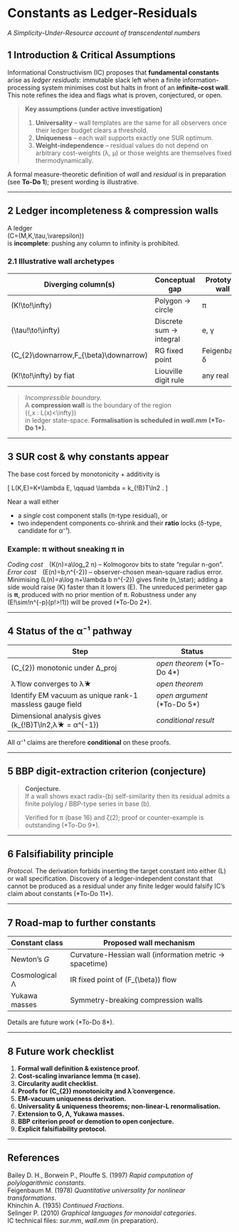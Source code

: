# Constants as Ledger-Residuals  
*A Simplicity-Under-Resource account of transcendental numbers*  
 
## 1  Introduction & Critical Assumptions  

Informational Constructivism (IC) proposes that **fundamental constants** arise
as *ledger residuals*: immutable slack left when a finite
information-processing system minimises cost but halts in front of an
**infinite-cost wall**.  This note refines the idea and flags what is proven,
conjectured, or open.

> **Key assumptions (under active investigation)**  
> 1. **Universality** – wall templates are the same for all observers once
>    their ledger budget clears a threshold.  
> 2. **Uniqueness** – each wall supports exactly one SUR optimum.  
> 3. **Weight-independence** – residual values do not depend on arbitrary
>    cost-weights (λ, μ) or those weights are themselves fixed
>    thermodynamically.  

A formal measure-theoretic definition of *wall* and *residual* is in
preparation (see **To-Do 1**); present wording is illustrative.

---

## 2  Ledger incompleteness & compression walls  

A ledger  
\(C=(M,K,\tau,\varepsilon)\)  
is **incomplete**: pushing any column to infinity is prohibited.

### 2.1  Illustrative wall archetypes  

| Diverging column(s) | Conceptual gap | Prototype wall |
|---------------------|----------------|----------------|
| \(K\!\to\!\infty\) | Polygon → circle | π |
| \(\tau\!\to\!\infty\) | Discrete sum → integral | e, γ |
| \(C_{2}\downarrow,F_{\beta}\downarrow\) | RG fixed point | Feigenbaum δ |
| \(K\!\to\!\infty\) by fiat | Liouville digit rule | any real |

> *Incompressible boundary.*  
> A **compression wall** is the boundary of the region  
> \(\{\,x : L(x)<\infty\}\)  
> in ledger state-space.  **Formalisation is scheduled in *wall.mm* (\*To-Do 1\*).**

---

## 3  SUR cost & why constants appear  

The base cost forced by monotonicity + additivity is  

\[
L(K,E)=K+\lambda E,
\qquad
\lambda = k_{\!B}T\ln2 .
\]

Near a wall either

* a *single* cost component stalls (π-type residual), or  
* two independent components co-shrink and their **ratio** locks
  (δ-type, candidate for α⁻¹).

### Example: π without sneaking π in  

*Coding cost* \(K(n)=a\log_2 n\) – Kolmogorov bits to state
“regular n-gon”.  
*Error cost* \(E(n)=b\,n^{-2}\) – observer-chosen mean-square radius error.  
Minimising \(L(n)=a\log n+\lambda b n^{-2}\) gives
finite \(n_\star\); adding a side would raise \(K\) faster than it lowers
\(E\).  The unreduced perimeter gap is **π**, produced with no prior mention
of π.  Robustness under any \(E\!\sim\!n^{-p}(p\!>\!1)\) will be proved
(\*To-Do 2\*).

---

## 4  Status of the α⁻¹ pathway  

| Step | Status |
|------|--------|
| \(C_{2}\) monotonic under Δ_proj | *open theorem* (\*To-Do 4\*) |
| λ̃ flow converges to λ̃★ | *open theorem* |
| Identify EM vacuum as unique rank-1 massless gauge field | *open argument* (\*To-Do 5\*) |
| Dimensional analysis gives \(k_{\!B}T\ln2\,λ̃★ = α^{-1}\) | *conditional result* |

All α⁻¹ claims are therefore **conditional** on these proofs.

---

## 5  BBP digit-extraction criterion (conjecture)  

> **Conjecture.**  
> If a wall shows exact radix-\(b\) self-similarity then its residual admits a
> finite polylog / BBP-type series in base \(b\).
>
> Verified for π (base 16) and ζ(2); proof or counter-example is
> outstanding (\*To-Do 9\*).

---

## 6  Falsifiability principle  

*Protocol.*  The derivation forbids inserting the target constant into either
\(L\) or wall specification.  Discovery of a ledger-independent constant that
cannot be produced as a residual under any finite ledger would falsify IC’s
claim about constants (\*To-Do 11\*).

---

## 7  Road-map to further constants  

| Constant class | Proposed wall mechanism |
|----------------|-------------------------|
| Newton’s *G* | Curvature-Hessian wall (information metric → spacetime) |
| Cosmological Λ | IR fixed point of \(F_{\beta}\) flow |
| Yukawa masses | Symmetry-breaking compression walls |

Details are future work (\*To-Do 8\*).

---

## 8  Future work checklist  

1. **Formal wall definition & existence proof.**  
2. **Cost-scaling invariance lemma (π case).**  
3. **Circularity audit checklist.**  
4. **Proofs for \(C_{2}\) monotonicity and λ̃ convergence.**  
5. **EM-vacuum uniqueness derivation.**  
6. **Universality & uniqueness theorems; non-linear-L renormalisation.**  
7. **Extension to G, Λ, Yukawa masses.**  
8. **BBP criterion proof or demotion to open conjecture.**  
9. **Explicit falsifiability protocol.**

---

## References  

Bailey D. H., Borwein P., Plouffe S. (1997) *Rapid computation of
polylogarithmic constants*.  
Feigenbaum M. (1978) *Quantitative universality for nonlinear transformations*.  
Khinchin A. (1935) *Continued Fractions*.  
Selinger P. (2010) *Graphical languages for monoidal categories*.  
IC technical files: *sur.mm*, *wall.mm* (in preparation).
